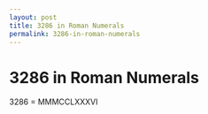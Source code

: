 ```yaml
---
layout: post
title: 3286 in Roman Numerals
permalink: 3286-in-roman-numerals
---
```


# 3286 in Roman Numerals

3286 = MMMCCLXXXVI
